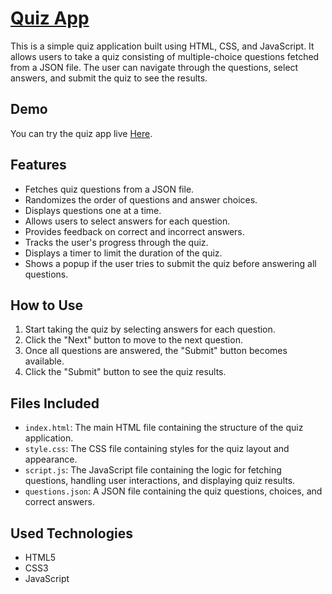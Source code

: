 # [Quiz App](https://ahmednasser111.github.io/Quiz-app/)

This is a simple quiz application built using HTML, CSS, and JavaScript. It allows users to take a quiz consisting of multiple-choice questions fetched from a JSON file. The user can navigate through the questions, select answers, and submit the quiz to see the results.

## Demo

You can try the quiz app live [Here](https://ahmednasser111.github.io/Quiz-app/).

## Features

- Fetches quiz questions from a JSON file.
- Randomizes the order of questions and answer choices.
- Displays questions one at a time.
- Allows users to select answers for each question.
- Provides feedback on correct and incorrect answers.
- Tracks the user's progress through the quiz.
- Displays a timer to limit the duration of the quiz.
- Shows a popup if the user tries to submit the quiz before answering all questions.

## How to Use

1. Start taking the quiz by selecting answers for each question.
2. Click the "Next" button to move to the next question.
3. Once all questions are answered, the "Submit" button becomes available.
4. Click the "Submit" button to see the quiz results.

## Files Included

- `index.html`: The main HTML file containing the structure of the quiz application.
- `style.css`: The CSS file containing styles for the quiz layout and appearance.
- `script.js`: The JavaScript file containing the logic for fetching questions, handling user interactions, and displaying quiz results.
- `questions.json`: A JSON file containing the quiz questions, choices, and correct answers.

## Used Technologies

- HTML5
- CSS3
- JavaScript
